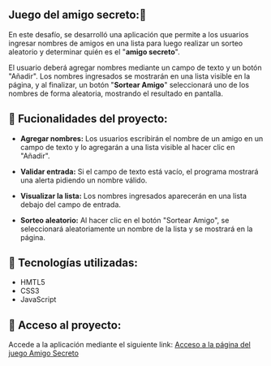## Juego del amigo secreto:🎁

En este desafío, se desarrolló una aplicación que permite a los usuarios ingresar nombres de amigos en una lista para luego realizar un sorteo aleatorio y determinar quién es el "**amigo secreto**".

El usuario deberá agregar nombres mediante un campo de texto y un botón "Añadir". Los nombres ingresados se mostrarán en una lista visible en la página, y al finalizar, un botón "**Sortear Amigo**" seleccionará uno de los nombres de forma aleatoria, mostrando el resultado en pantalla.

## :hammer: Fucionalidades del proyecto:
- **Agregar nombres:** Los usuarios escribirán el nombre de un amigo en un campo de texto y lo agregarán a una lista visible al hacer clic en "Añadir".

- **Validar entrada:** Si el campo de texto está vacío, el programa mostrará una alerta pidiendo un nombre válido.

- **Visualizar la lista:** Los nombres ingresados aparecerán en una lista debajo del campo de entrada.

- **Sorteo aleatorio:** Al hacer clic en el botón "Sortear Amigo", se seleccionará aleatoriamente un nombre de la lista y se mostrará en la página.

## :hammer: Tecnologías utilizadas:

- HMTL5
- CSS3
- JavaScript

## :hammer: Acceso al proyecto:
Accede a la aplicación mediante el siguiente link:
[Acceso a la página del juego Amigo Secreto](http://https://nestornl.github.io/Amigo-secreto/ "Acceso a la página del juego Amigo Secreto")
